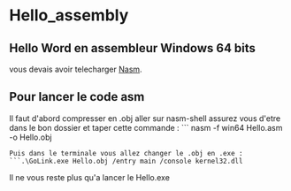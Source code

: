 # Hello_assembly

## Hello Word en assembleur Windows 64 bits

vous devais avoir telecharger [Nasm](https://www.nasm.us/pub/nasm/releasebuilds/2.16.02rc7/win64/).

## Pour lancer le code asm

Il faut d'abord compresser en .obj aller sur nasm-shell assurez vous d'etre dans le bon dossier et taper cette commande : ```
nasm -f win64 Hello.asm -o Hello.obj

````
Puis dans le terminale vous allez changer le .obj en .exe : ```.\GoLink.exe Hello.obj /entry main /console kernel32.dll
````

Il ne vous reste plus qu'a lancer le Hello.exe
